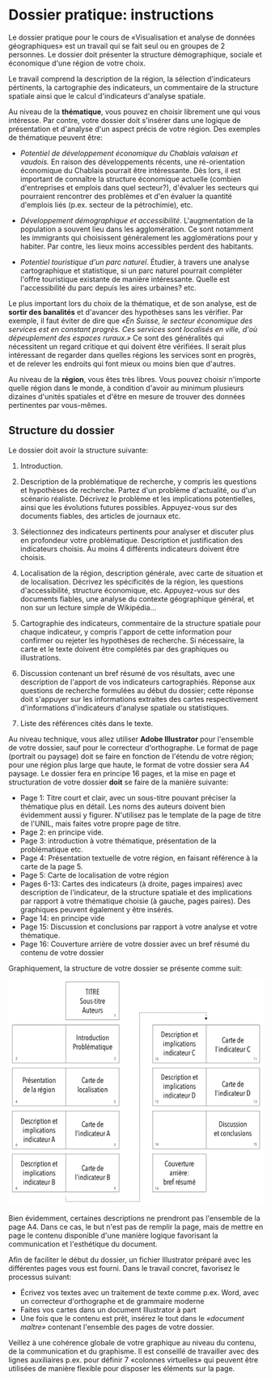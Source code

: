 # Dossier pratique: instructions

Le dossier pratique pour le cours de «Visualisation et analyse de données géographiques» est un travail qui se fait seul ou en groupes de 2 personnes. Le dossier doit présenter la structure démographique, sociale et économique d'une région de votre choix.

Le travail comprend la description de la région, la sélection d'indicateurs pértinents, la cartographie des indicateurs, un commentaire de la structure spatiale ainsi que le calcul d'indicateurs d'analyse spatiale.

Au niveau de la **thématique**, vous pouvez en choisir librement une qui vous intéresse. Par contre, votre dossier doit s'insérer dans une logique de présentation et d'analyse d'un aspect précis de votre région. Des exemples de thématique peuvent être:  

* *Potentiel de développement économique du Chablais valaisan et vaudois.*  En raison des développements récents, une ré-orientation économique du Chablais pourrait être intéressante. Dès lors, il est important de connaître la structure économique actuelle (combien d'entreprises et emplois dans quel secteur?), d'évaluer les secteurs qui pourraient rencontrer des problèmes et d'en évaluer la quantité d'emplois liés (p.ex. secteur de la pétrochimie), etc.

* *Développement démographique et accessibilité*. L'augmentation de la population a souvent lieu dans les agglomération. Ce sont notamment les immigrants qui choisissent généralement les agglomérations pour y habiter. Par contre, les lieux moins accessibles perdent des habitants.

* *Potentiel touristique d'un parc naturel*. Étudier, à travers une analyse cartographique et statistique, si un parc naturel pourrait compléter l'offre touristique existante de manière intéressante. Quelle est l'accessibilité du parc depuis les aires urbaines? etc.

Le plus important lors du choix de la thématique, et de son analyse, est de **sortir des banalités** et d'avancer des hypothèses sans les vérifier. Par exemple, il faut éviter de dire que *«En Suisse, le secteur économique des services est en constant progrès. Ces services sont localisés en ville, d'où dépeuplement des espaces ruraux.»* Ce sont des généralités qui nécessitent un regard critique et qui doivent être vérifiées. Il serait plus intéressant de regarder dans quelles régions les services sont en progrès, et de relever les endroits qui font mieux ou moins bien que d'autres.

Au niveau de la **région**, vous êtes très libres. Vous pouvez choisir n'importe quelle région dans le monde, à condition d'avoir au minimum plusieurs dizaines d'unités spatiales et d'être en mesure de trouver des données pertinentes par vous-mêmes.



## Structure du dossier

Le dossier doit avoir la structure suivante:

1. Introduction.

2. Description de la problématique de recherche, y compris les questions et hypothèses de recherche. Partez d'un problème d'actualité, ou d'un scénario réaliste. Décrivez le problème et les implications potentielles, ainsi que les évolutions futures possibles. Appuyez-vous sur des documents fiables, des articles de journaux etc.

3. Sélectionnez des indicateurs pertinents pour analyser et discuter plus en profondeur votre problématique. Description et justification des indicateurs choisis. Au moins 4 différents indicateurs doivent être choisis.

4. Localisation de la région, description générale, avec carte de situation et de localisation. Décrivez les spécificités de la région, les questions d'accessibilité, structure économique, etc. Appuyez-vous sur des documents fiables, une analyse du contexte géographique général, et non sur un lecture simple de Wikipédia…

5. Cartographie des indicateurs, commentaire de la structure spatiale pour chaque indicateur, y compris l'apport de cette information pour confirmer ou rejeter les hypothèses de recherche. Si nécessaire, la carte et le texte doivent être complétés par des graphiques ou illustrations.

6. Discussion contenant un bref résumé de vos résultats, avec une description de l'apport de vos indicateurs cartographiés. Réponse aux questions de recherche formulées au début du dossier; cette réponse doit s'appuyer sur les informations extraites des cartes respectivement d'informations d'indicateurs d'analyse spatiale ou statistiques.

7. Liste des références cités dans le texte.


Au niveau technique, vous allez utiliser **Adobe Illustrator** pour l'ensemble de votre dossier, sauf pour le correcteur d'orthographe. Le format de page (portrait ou paysage) doit se faire en fonction de l'étendu de votre région; pour une région plus large que haute, le format de votre dossier sera A4 paysage. Le dossier fera en principe 16 pages, et la mise en page et structuration de votre dossier **doit** se faire de la manière suivante:

* Page 1: Titre court et clair, avec un sous-titre pouvant préciser la thématique plus en détail. Les noms des auteurs doivent bien évidemment aussi y figurer. N'utilisez pas le template de la page de titre de l'UNIL, mais faites votre propre page de titre.
* Page 2: en principe vide.
* Page 3: introduction à votre thématique, présentation de la problématique etc.
* Page 4: Présentation textuelle de votre région, en faisant référence à la carte de la page 5.
* Page 5: Carte de localisation de votre région
* Pages 6-13: Cartes des indicateurs (à droite, pages impaires) avec description de l'indicateur, de la structure spatiale et des implications par rapport à votre thématique choisie (à gauche, pages paires). Des graphiques peuvent également y être insérés.
* Page 14: en principe vide
* Page 15: Discussion et conclusions par rapport à votre analyse et votre thématique.
* Page 16: Couverture arrière de votre dossier avec un bref résumé du contenu de votre dossier

Graphiquement, la structure de votre dossier se présente comme suit:

![Figure 1: Structure du dossier](structure/structure-dossier.png)

Bien évidemment, certaines descriptions ne prendront pas l'ensemble de la page A4. Dans ce cas, le but n'est pas de remplir la page, mais de mettre en page le contenu disponible d'une manière logique favorisant la communication et l'esthétique du document.

Afin de faciliter le début du dossier, un fichier Illustrator préparé avec les différentes pages vous est fourni. Dans le travail concret, favorisez le processus suivant:

* Écrivez vos textes avec un traitement de texte comme p.ex. Word, avec un correcteur d'orthographe et de grammaire moderne
* Faites vos cartes dans un document Illustrator à part
* Une fois que le contenu est prêt, insérez le tout dans le *«document maître»* contenant l'ensemble des pages de votre dossier.

Veillez à une cohérence globale de votre graphique au niveau du contenu, de la communication et du graphisme. Il est conseillé de travailler avec des lignes auxiliaires p.ex. pour définir 7 «colonnes virtuelles» qui peuvent être utilisées de manière flexible pour disposer les éléments sur la page.
